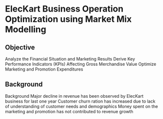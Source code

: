 # ElecKart Business Operation Optimization using Market Mix Modelling

## Objective
Analyze the Financial Situation and Marketing Results
Derive Key Performance Indicators (KPIs) Affecting Gross Merchandise Value
Optimize Marketing and Promotion Expenditures

## Background
Background
Major decline in revenue has been observed by ElecKart business for last one year
Customer churn ration has increased due to lack of understanding of customer needs and demographics
Money spent on the marketing and promotion has not contributed to revenue growth
